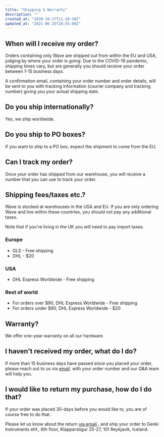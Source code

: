 ```yaml
---
title: "Shipping & Warranty"
description: ""
created_at: "2020-10-27T11:30:38Z"
updated_at: "2021-06-25T10:55:00Z"
---
```


## When will I receive my order?

Orders containing only Wave are shipped out from within the EU and USA, judging by where your order is going. Due to the COVID-19 pandemic, shipping times vary, but are generally you should receive your order between 1-15 business days.

A confirmation email, containing your order number and order details, will be sent to you with tracking information (courier company and tracking number) giving you your actual shipping date.

## Do you ship internationally?

Yes, we ship worldwide.

## Do you ship to PO boxes?

If you want to ship to a PO box, expect the shipment to come from the EU.

## Can I track my order?

Once your order has shipped from our warehouse, you will receive a number that you can use to track your order.

## Shipping fees/taxes etc.?

Wave is stocked at warehouses in the USA and EU. If you are only ordering Wave and live within these countries, you should not pay any additional taxes.

Note that if you're living in the UK you will need to pay import taxes.

### Europe

- GLS - Free shipping
- DHL - $20

### USA

- DHL Express Worldwide - Free shipping

### Rest of world

- For orders over $90, DHL Express Worldwide - Free shipping
- For orders under $90, DHL Express Worldwide - $20

## Warranty?

We offer one-year warranty on all our hardware.

## I haven't received my order, what do I do?

If more than 15 business days have passed since you placed your order, please reach out to us via [email](mailto:wave@genkiinstruments.com). with your order number and our Q&amp;A team will help you.

## I would like to return my purchase, how do I do that?

If your order was placed 30-days before you would like to, you are of course free to do that.

Please let us know about the return [via email](mailto:wave@genkiinstruments.com)., and ship your order to Genki Instruments ehf., 6th floor, Klapparstigur 25-27, 101 Reykjavik, Iceland.
